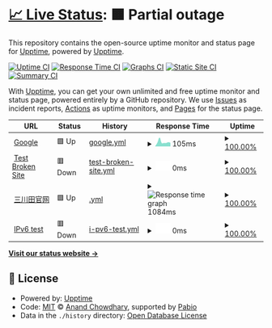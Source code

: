 # [📈 Live Status](https://upptime.github.io/upptime): <!--live status--> **🟧 Partial outage**

This repository contains the open-source uptime monitor and status page for [Upptime](https://upptime.js.org), powered by [Upptime](https://github.com/upptime/upptime).

[![Uptime CI](https://github.com/ifmung/upptime/workflows/Uptime%20CI/badge.svg)](https://github.com/ifmung/upptime/actions?query=workflow%3A%22Uptime+CI%22)
[![Response Time CI](https://github.com/ifmung/upptime/workflows/Response%20Time%20CI/badge.svg)](https://github.com/ifmung/upptime/actions?query=workflow%3A%22Response+Time+CI%22)
[![Graphs CI](https://github.com/ifmung/upptime/workflows/Graphs%20CI/badge.svg)](https://github.com/ifmung/upptime/actions?query=workflow%3A%22Graphs+CI%22)
[![Static Site CI](https://github.com/ifmung/upptime/workflows/Static%20Site%20CI/badge.svg)](https://github.com/ifmung/upptime/actions?query=workflow%3A%22Static+Site+CI%22)
[![Summary CI](https://github.com/ifmung/upptime/workflows/Summary%20CI/badge.svg)](https://github.com/ifmung/upptime/actions?query=workflow%3A%22Summary+CI%22)

With [Upptime](https://upptime.js.org), you can get your own unlimited and free uptime monitor and status page, powered entirely by a GitHub repository. We use [Issues](https://github.com/upptime/upptime/issues) as incident reports, [Actions](https://github.com/ifmung/upptime/actions) as uptime monitors, and [Pages](https://upptime.github.io/upptime) for the status page.

<!--start: status pages-->
<!-- This summary is generated by Upptime (https://github.com/upptime/upptime) -->
<!-- Do not edit this manually, your changes will be overwritten -->
<!-- prettier-ignore -->
| URL | Status | History | Response Time | Uptime |
| --- | ------ | ------- | ------------- | ------ |
| <img alt="" src="https://icons.duckduckgo.com/ip3/www.google.com.ico" height="13"> [Google](https://www.google.com) | 🟩 Up | [google.yml](https://github.com/ifmung/upptime/commits/HEAD/history/google.yml) | <details><summary><img alt="Response time graph" src="./graphs/google/response-time-week.png" height="20"> 105ms</summary><br><a href="https://ifmung.github.io/upptime/history/google"><img alt="Response time 113" src="https://img.shields.io/endpoint?url=https%3A%2F%2Fraw.githubusercontent.com%2Fifmung%2Fupptime%2FHEAD%2Fapi%2Fgoogle%2Fresponse-time.json"></a><br><a href="https://ifmung.github.io/upptime/history/google"><img alt="24-hour response time 89" src="https://img.shields.io/endpoint?url=https%3A%2F%2Fraw.githubusercontent.com%2Fifmung%2Fupptime%2FHEAD%2Fapi%2Fgoogle%2Fresponse-time-day.json"></a><br><a href="https://ifmung.github.io/upptime/history/google"><img alt="7-day response time 105" src="https://img.shields.io/endpoint?url=https%3A%2F%2Fraw.githubusercontent.com%2Fifmung%2Fupptime%2FHEAD%2Fapi%2Fgoogle%2Fresponse-time-week.json"></a><br><a href="https://ifmung.github.io/upptime/history/google"><img alt="30-day response time 102" src="https://img.shields.io/endpoint?url=https%3A%2F%2Fraw.githubusercontent.com%2Fifmung%2Fupptime%2FHEAD%2Fapi%2Fgoogle%2Fresponse-time-month.json"></a><br><a href="https://ifmung.github.io/upptime/history/google"><img alt="1-year response time 113" src="https://img.shields.io/endpoint?url=https%3A%2F%2Fraw.githubusercontent.com%2Fifmung%2Fupptime%2FHEAD%2Fapi%2Fgoogle%2Fresponse-time-year.json"></a></details> | <details><summary><a href="https://ifmung.github.io/upptime/history/google">100.00%</a></summary><a href="https://ifmung.github.io/upptime/history/google"><img alt="All-time uptime 100.00%" src="https://img.shields.io/endpoint?url=https%3A%2F%2Fraw.githubusercontent.com%2Fifmung%2Fupptime%2FHEAD%2Fapi%2Fgoogle%2Fuptime.json"></a><br><a href="https://ifmung.github.io/upptime/history/google"><img alt="24-hour uptime 100.00%" src="https://img.shields.io/endpoint?url=https%3A%2F%2Fraw.githubusercontent.com%2Fifmung%2Fupptime%2FHEAD%2Fapi%2Fgoogle%2Fuptime-day.json"></a><br><a href="https://ifmung.github.io/upptime/history/google"><img alt="7-day uptime 100.00%" src="https://img.shields.io/endpoint?url=https%3A%2F%2Fraw.githubusercontent.com%2Fifmung%2Fupptime%2FHEAD%2Fapi%2Fgoogle%2Fuptime-week.json"></a><br><a href="https://ifmung.github.io/upptime/history/google"><img alt="30-day uptime 100.00%" src="https://img.shields.io/endpoint?url=https%3A%2F%2Fraw.githubusercontent.com%2Fifmung%2Fupptime%2FHEAD%2Fapi%2Fgoogle%2Fuptime-month.json"></a><br><a href="https://ifmung.github.io/upptime/history/google"><img alt="1-year uptime 99.99%" src="https://img.shields.io/endpoint?url=https%3A%2F%2Fraw.githubusercontent.com%2Fifmung%2Fupptime%2FHEAD%2Fapi%2Fgoogle%2Fuptime-year.json"></a></details>
| <img alt="" src="https://icons.duckduckgo.com/ip3/thissitedoesnotexist.koj.co.ico" height="13"> [Test Broken Site](https://thissitedoesnotexist.koj.co) | 🟥 Down | [test-broken-site.yml](https://github.com/ifmung/upptime/commits/HEAD/history/test-broken-site.yml) | <details><summary><img alt="Response time graph" src="./graphs/test-broken-site/response-time-week.png" height="20"> 0ms</summary><br><a href="https://ifmung.github.io/upptime/history/test-broken-site"><img alt="Response time 0" src="https://img.shields.io/endpoint?url=https%3A%2F%2Fraw.githubusercontent.com%2Fifmung%2Fupptime%2FHEAD%2Fapi%2Ftest-broken-site%2Fresponse-time.json"></a><br><a href="https://ifmung.github.io/upptime/history/test-broken-site"><img alt="24-hour response time 0" src="https://img.shields.io/endpoint?url=https%3A%2F%2Fraw.githubusercontent.com%2Fifmung%2Fupptime%2FHEAD%2Fapi%2Ftest-broken-site%2Fresponse-time-day.json"></a><br><a href="https://ifmung.github.io/upptime/history/test-broken-site"><img alt="7-day response time 0" src="https://img.shields.io/endpoint?url=https%3A%2F%2Fraw.githubusercontent.com%2Fifmung%2Fupptime%2FHEAD%2Fapi%2Ftest-broken-site%2Fresponse-time-week.json"></a><br><a href="https://ifmung.github.io/upptime/history/test-broken-site"><img alt="30-day response time 0" src="https://img.shields.io/endpoint?url=https%3A%2F%2Fraw.githubusercontent.com%2Fifmung%2Fupptime%2FHEAD%2Fapi%2Ftest-broken-site%2Fresponse-time-month.json"></a><br><a href="https://ifmung.github.io/upptime/history/test-broken-site"><img alt="1-year response time 0" src="https://img.shields.io/endpoint?url=https%3A%2F%2Fraw.githubusercontent.com%2Fifmung%2Fupptime%2FHEAD%2Fapi%2Ftest-broken-site%2Fresponse-time-year.json"></a></details> | <details><summary><a href="https://ifmung.github.io/upptime/history/test-broken-site">100.00%</a></summary><a href="https://ifmung.github.io/upptime/history/test-broken-site"><img alt="All-time uptime 100.00%" src="https://img.shields.io/endpoint?url=https%3A%2F%2Fraw.githubusercontent.com%2Fifmung%2Fupptime%2FHEAD%2Fapi%2Ftest-broken-site%2Fuptime.json"></a><br><a href="https://ifmung.github.io/upptime/history/test-broken-site"><img alt="24-hour uptime 100.00%" src="https://img.shields.io/endpoint?url=https%3A%2F%2Fraw.githubusercontent.com%2Fifmung%2Fupptime%2FHEAD%2Fapi%2Ftest-broken-site%2Fuptime-day.json"></a><br><a href="https://ifmung.github.io/upptime/history/test-broken-site"><img alt="7-day uptime 100.00%" src="https://img.shields.io/endpoint?url=https%3A%2F%2Fraw.githubusercontent.com%2Fifmung%2Fupptime%2FHEAD%2Fapi%2Ftest-broken-site%2Fuptime-week.json"></a><br><a href="https://ifmung.github.io/upptime/history/test-broken-site"><img alt="30-day uptime 100.00%" src="https://img.shields.io/endpoint?url=https%3A%2F%2Fraw.githubusercontent.com%2Fifmung%2Fupptime%2FHEAD%2Fapi%2Ftest-broken-site%2Fuptime-month.json"></a><br><a href="https://ifmung.github.io/upptime/history/test-broken-site"><img alt="1-year uptime 100.00%" src="https://img.shields.io/endpoint?url=https%3A%2F%2Fraw.githubusercontent.com%2Fifmung%2Fupptime%2FHEAD%2Fapi%2Ftest-broken-site%2Fuptime-year.json"></a></details>
| <img alt="" src="https://icons.duckduckgo.com/ip3/external.333f.com.ico" height="13"> [三川田官网](https://external.333f.com/333f-2021-api/public/api/banner/getBannerList) | 🟩 Up | [.yml](https://github.com/ifmung/upptime/commits/HEAD/history/.yml) | <details><summary><img alt="Response time graph" src="./graphs//response-time-week.png" height="20"> 1084ms</summary><br><a href="https://ifmung.github.io/upptime/history/"><img alt="Response time 1043" src="https://img.shields.io/endpoint?url=https%3A%2F%2Fraw.githubusercontent.com%2Fifmung%2Fupptime%2FHEAD%2Fapi%2F%2Fresponse-time.json"></a><br><a href="https://ifmung.github.io/upptime/history/"><img alt="24-hour response time 901" src="https://img.shields.io/endpoint?url=https%3A%2F%2Fraw.githubusercontent.com%2Fifmung%2Fupptime%2FHEAD%2Fapi%2F%2Fresponse-time-day.json"></a><br><a href="https://ifmung.github.io/upptime/history/"><img alt="7-day response time 1084" src="https://img.shields.io/endpoint?url=https%3A%2F%2Fraw.githubusercontent.com%2Fifmung%2Fupptime%2FHEAD%2Fapi%2F%2Fresponse-time-week.json"></a><br><a href="https://ifmung.github.io/upptime/history/"><img alt="30-day response time 1055" src="https://img.shields.io/endpoint?url=https%3A%2F%2Fraw.githubusercontent.com%2Fifmung%2Fupptime%2FHEAD%2Fapi%2F%2Fresponse-time-month.json"></a><br><a href="https://ifmung.github.io/upptime/history/"><img alt="1-year response time 1043" src="https://img.shields.io/endpoint?url=https%3A%2F%2Fraw.githubusercontent.com%2Fifmung%2Fupptime%2FHEAD%2Fapi%2F%2Fresponse-time-year.json"></a></details> | <details><summary><a href="https://ifmung.github.io/upptime/history/">100.00%</a></summary><a href="https://ifmung.github.io/upptime/history/"><img alt="All-time uptime 99.98%" src="https://img.shields.io/endpoint?url=https%3A%2F%2Fraw.githubusercontent.com%2Fifmung%2Fupptime%2FHEAD%2Fapi%2F%2Fuptime.json"></a><br><a href="https://ifmung.github.io/upptime/history/"><img alt="24-hour uptime 100.00%" src="https://img.shields.io/endpoint?url=https%3A%2F%2Fraw.githubusercontent.com%2Fifmung%2Fupptime%2FHEAD%2Fapi%2F%2Fuptime-day.json"></a><br><a href="https://ifmung.github.io/upptime/history/"><img alt="7-day uptime 100.00%" src="https://img.shields.io/endpoint?url=https%3A%2F%2Fraw.githubusercontent.com%2Fifmung%2Fupptime%2FHEAD%2Fapi%2F%2Fuptime-week.json"></a><br><a href="https://ifmung.github.io/upptime/history/"><img alt="30-day uptime 100.00%" src="https://img.shields.io/endpoint?url=https%3A%2F%2Fraw.githubusercontent.com%2Fifmung%2Fupptime%2FHEAD%2Fapi%2F%2Fuptime-month.json"></a><br><a href="https://ifmung.github.io/upptime/history/"><img alt="1-year uptime 99.98%" src="https://img.shields.io/endpoint?url=https%3A%2F%2Fraw.githubusercontent.com%2Fifmung%2Fupptime%2FHEAD%2Fapi%2F%2Fuptime-year.json"></a></details>
| <img alt="" src="https://icons.duckduckgo.com/ip3/null.ico" height="13"> [IPv6 test](forwardemail.net) | 🟥 Down | [i-pv6-test.yml](https://github.com/ifmung/upptime/commits/HEAD/history/i-pv6-test.yml) | <details><summary><img alt="Response time graph" src="./graphs/i-pv6-test/response-time-week.png" height="20"> 0ms</summary><br><a href="https://ifmung.github.io/upptime/history/i-pv6-test"><img alt="Response time 0" src="https://img.shields.io/endpoint?url=https%3A%2F%2Fraw.githubusercontent.com%2Fifmung%2Fupptime%2FHEAD%2Fapi%2Fi-pv6-test%2Fresponse-time.json"></a><br><a href="https://ifmung.github.io/upptime/history/i-pv6-test"><img alt="24-hour response time 0" src="https://img.shields.io/endpoint?url=https%3A%2F%2Fraw.githubusercontent.com%2Fifmung%2Fupptime%2FHEAD%2Fapi%2Fi-pv6-test%2Fresponse-time-day.json"></a><br><a href="https://ifmung.github.io/upptime/history/i-pv6-test"><img alt="7-day response time 0" src="https://img.shields.io/endpoint?url=https%3A%2F%2Fraw.githubusercontent.com%2Fifmung%2Fupptime%2FHEAD%2Fapi%2Fi-pv6-test%2Fresponse-time-week.json"></a><br><a href="https://ifmung.github.io/upptime/history/i-pv6-test"><img alt="30-day response time 0" src="https://img.shields.io/endpoint?url=https%3A%2F%2Fraw.githubusercontent.com%2Fifmung%2Fupptime%2FHEAD%2Fapi%2Fi-pv6-test%2Fresponse-time-month.json"></a><br><a href="https://ifmung.github.io/upptime/history/i-pv6-test"><img alt="1-year response time 0" src="https://img.shields.io/endpoint?url=https%3A%2F%2Fraw.githubusercontent.com%2Fifmung%2Fupptime%2FHEAD%2Fapi%2Fi-pv6-test%2Fresponse-time-year.json"></a></details> | <details><summary><a href="https://ifmung.github.io/upptime/history/i-pv6-test">100.00%</a></summary><a href="https://ifmung.github.io/upptime/history/i-pv6-test"><img alt="All-time uptime 100.00%" src="https://img.shields.io/endpoint?url=https%3A%2F%2Fraw.githubusercontent.com%2Fifmung%2Fupptime%2FHEAD%2Fapi%2Fi-pv6-test%2Fuptime.json"></a><br><a href="https://ifmung.github.io/upptime/history/i-pv6-test"><img alt="24-hour uptime 100.00%" src="https://img.shields.io/endpoint?url=https%3A%2F%2Fraw.githubusercontent.com%2Fifmung%2Fupptime%2FHEAD%2Fapi%2Fi-pv6-test%2Fuptime-day.json"></a><br><a href="https://ifmung.github.io/upptime/history/i-pv6-test"><img alt="7-day uptime 100.00%" src="https://img.shields.io/endpoint?url=https%3A%2F%2Fraw.githubusercontent.com%2Fifmung%2Fupptime%2FHEAD%2Fapi%2Fi-pv6-test%2Fuptime-week.json"></a><br><a href="https://ifmung.github.io/upptime/history/i-pv6-test"><img alt="30-day uptime 100.00%" src="https://img.shields.io/endpoint?url=https%3A%2F%2Fraw.githubusercontent.com%2Fifmung%2Fupptime%2FHEAD%2Fapi%2Fi-pv6-test%2Fuptime-month.json"></a><br><a href="https://ifmung.github.io/upptime/history/i-pv6-test"><img alt="1-year uptime 100.00%" src="https://img.shields.io/endpoint?url=https%3A%2F%2Fraw.githubusercontent.com%2Fifmung%2Fupptime%2FHEAD%2Fapi%2Fi-pv6-test%2Fuptime-year.json"></a></details>

<!--end: status pages-->

[**Visit our status website →**](https://upptime.github.io/upptime)

## 📄 License

- Powered by: [Upptime](https://github.com/upptime/upptime)
- Code: [MIT](./LICENSE) © [Anand Chowdhary](https://anandchowdhary.com), supported by [Pabio](https://pabio.com)
- Data in the `./history` directory: [Open Database License](https://opendatacommons.org/licenses/odbl/1-0/)
